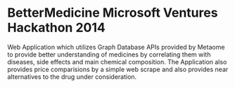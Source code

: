 BetterMedicine
Microsoft Ventures Hackathon 2014
==============

Web Application which utilizes Graph Database APIs provided by Metaome to provide better understanding of medicines by correlating them with diseases, side effects and main chemical composition.
The Application also provides price comparisions by a simple web scrape and also provides near alternatives to the drug under consideration.

